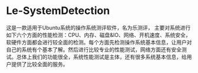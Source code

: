 # Le-SystemDetection
 这是一款适用于Ubuntu系统的操作系统测评软件，名为乐测评， 主要对系统进行如下六个方面的性能检测：CPU、内存、磁盘&amp;IO、网络、开机速度、系统安全，软硬件方面都会进行较全面的检测。每个方面先检测操作系统基本信息，让用户对自己的系统有个基本了解。然后进行比较专业的性能测试，网络方面还有安全测试。总体上我们的功能很全，系统性能测试是主体，还有很多系统基本信息，给用户提供了比较全面的服务。
